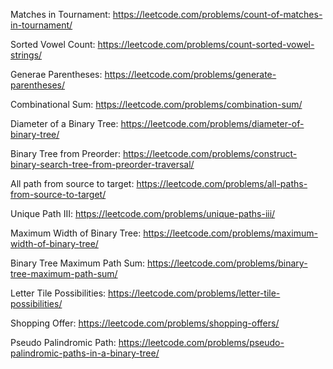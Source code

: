 Matches in Tournament: https://leetcode.com/problems/count-of-matches-in-tournament/

Sorted Vowel Count: https://leetcode.com/problems/count-sorted-vowel-strings/

Generae Parentheses: https://leetcode.com/problems/generate-parentheses/

Combinational Sum: https://leetcode.com/problems/combination-sum/

Diameter of a Binary Tree: https://leetcode.com/problems/diameter-of-binary-tree/

Binary Tree from Preorder: https://leetcode.com/problems/construct-binary-search-tree-from-preorder-traversal/

All path from source to target: https://leetcode.com/problems/all-paths-from-source-to-target/

Unique Path III: https://leetcode.com/problems/unique-paths-iii/

Maximum Width of Binary Tree: https://leetcode.com/problems/maximum-width-of-binary-tree/

Binary Tree Maximum Path Sum: https://leetcode.com/problems/binary-tree-maximum-path-sum/

Letter Tile Possibilities: https://leetcode.com/problems/letter-tile-possibilities/

Shopping Offer: https://leetcode.com/problems/shopping-offers/

Pseudo Palindromic Path: https://leetcode.com/problems/pseudo-palindromic-paths-in-a-binary-tree/
